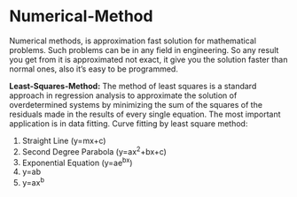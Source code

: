 # Numerical-Method

Numerical methods, is approximation fast solution for mathematical problems. Such problems can be in any field in engineering. So any result you get from it is approximated not exact, it give you the solution faster than normal ones, also it’s easy to be programmed.

**Least-Squares-Method:** The method of least squares is a standard approach in regression analysis to approximate the solution of overdetermined systems by minimizing the sum of the squares of the residuals made in the results of every single equation. The most important application is in data fitting.
Curve fitting by least square method:
1. Straight Line (y=mx+c)
2. Second Degree Parabola (y=ax<sup>2</sup>+bx+c)
3. Exponential Equation (y=ae<sup>bx</sup>)
4. y=ab<sup></sup>
5. y=ax<sup>b</sup>

